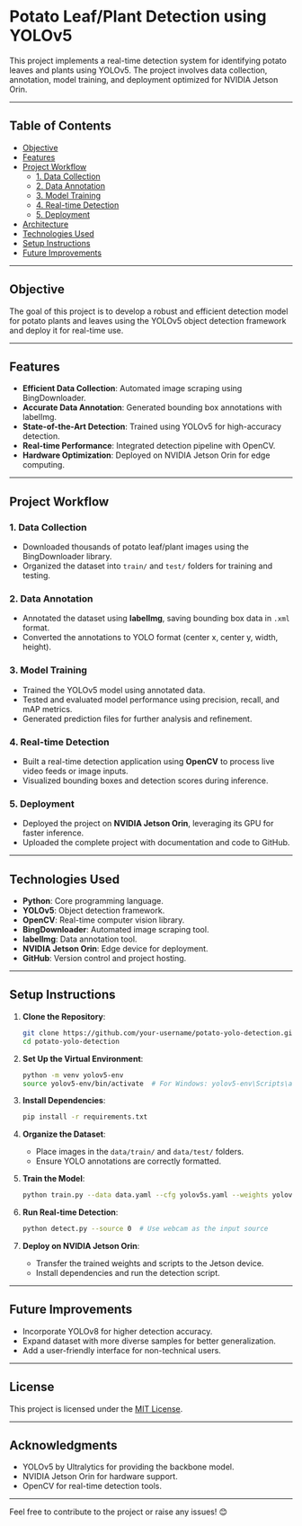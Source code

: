 
# Potato Leaf/Plant Detection using YOLOv5

This project implements a real-time detection system for identifying potato leaves and plants using YOLOv5. The project involves data collection, annotation, model training, and deployment optimized for NVIDIA Jetson Orin.

---

## Table of Contents

- [Objective](#objective)
- [Features](#features)
- [Project Workflow](#project-workflow)
  - [1. Data Collection](#1-data-collection)
  - [2. Data Annotation](#2-data-annotation)
  - [3. Model Training](#3-model-training)
  - [4. Real-time Detection](#4-real-time-detection)
  - [5. Deployment](#5-deployment)
- [Architecture](#architecture)
- [Technologies Used](#technologies-used)
- [Setup Instructions](#setup-instructions)
- [Future Improvements](#future-improvements)

---

## Objective

The goal of this project is to develop a robust and efficient detection model for potato plants and leaves using the YOLOv5 object detection framework and deploy it for real-time use.

---

## Features

- **Efficient Data Collection**: Automated image scraping using BingDownloader.
- **Accurate Data Annotation**: Generated bounding box annotations with labelImg.
- **State-of-the-Art Detection**: Trained using YOLOv5 for high-accuracy detection.
- **Real-time Performance**: Integrated detection pipeline with OpenCV.
- **Hardware Optimization**: Deployed on NVIDIA Jetson Orin for edge computing.

---

## Project Workflow

### 1. Data Collection
- Downloaded thousands of potato leaf/plant images using the BingDownloader library.
- Organized the dataset into `train/` and `test/` folders for training and testing.

### 2. Data Annotation
- Annotated the dataset using **labelImg**, saving bounding box data in `.xml` format.
- Converted the annotations to YOLO format (center x, center y, width, height).

### 3. Model Training
- Trained the YOLOv5 model using annotated data.
- Tested and evaluated model performance using precision, recall, and mAP metrics.
- Generated prediction files for further analysis and refinement.

### 4. Real-time Detection
- Built a real-time detection application using **OpenCV** to process live video feeds or image inputs.
- Visualized bounding boxes and detection scores during inference.

### 5. Deployment
- Deployed the project on **NVIDIA Jetson Orin**, leveraging its GPU for faster inference.
- Uploaded the complete project with documentation and code to GitHub.

---

## Technologies Used

- **Python**: Core programming language.
- **YOLOv5**: Object detection framework.
- **OpenCV**: Real-time computer vision library.
- **BingDownloader**: Automated image scraping tool.
- **labelImg**: Data annotation tool.
- **NVIDIA Jetson Orin**: Edge device for deployment.
- **GitHub**: Version control and project hosting.

---

## Setup Instructions

1. **Clone the Repository**:
   ```bash
   git clone https://github.com/your-username/potato-yolo-detection.git
   cd potato-yolo-detection
   ```

2. **Set Up the Virtual Environment**:
   ```bash
   python -m venv yolov5-env
   source yolov5-env/bin/activate  # For Windows: yolov5-env\Scripts\activate
   ```

3. **Install Dependencies**:
   ```bash
   pip install -r requirements.txt
   ```

4. **Organize the Dataset**:
   - Place images in the `data/train/` and `data/test/` folders.
   - Ensure YOLO annotations are correctly formatted.

5. **Train the Model**:
   ```bash
   python train.py --data data.yaml --cfg yolov5s.yaml --weights yolov5s.pt
   ```

6. **Run Real-time Detection**:
   ```bash
   python detect.py --source 0  # Use webcam as the input source
   ```

7. **Deploy on NVIDIA Jetson Orin**:
   - Transfer the trained weights and scripts to the Jetson device.
   - Install dependencies and run the detection script.

---

## Future Improvements

- Incorporate YOLOv8 for higher detection accuracy.
- Expand dataset with more diverse samples for better generalization.
- Add a user-friendly interface for non-technical users.

---

## License

This project is licensed under the [MIT License](LICENSE).

---

## Acknowledgments

- YOLOv5 by Ultralytics for providing the backbone model.
- NVIDIA Jetson Orin for hardware support.
- OpenCV for real-time detection tools.

---

Feel free to contribute to the project or raise any issues! 😊
